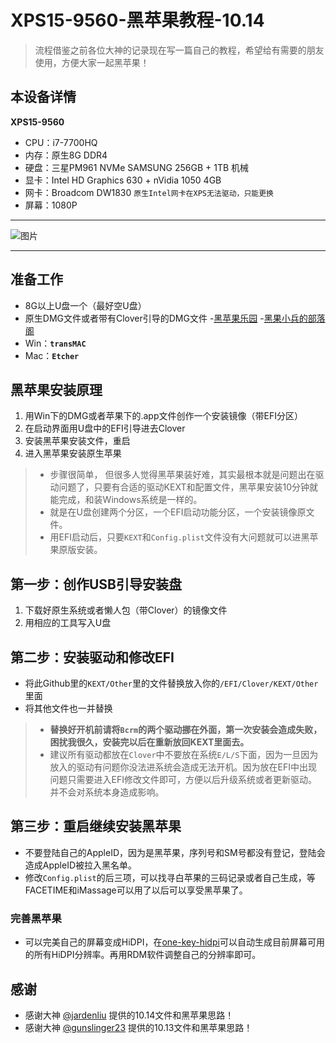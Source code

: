 # XPS15-9560-黑苹果教程-10.14

>流程借鉴之前各位大神的记录现在写一篇自己的教程，希望给有需要的朋友使用，方便大家一起黑苹果！

## 本设备详情

**XPS15-9560**
- CPU：i7-7700HQ
- 内存：原生8G DDR4
- 硬盘：三星PM961 NVMe SAMSUNG 256GB + 1TB 机械
- 显卡：Intel HD Graphics 630 + nVidia 1050 4GB
- 网卡：Broadcom DW1830 `原生Intel网卡在XPS无法驱动，只能更换`
- 屏幕：1080P

---

![图片](https://picvector.oss-cn-zhangjiakou.aliyuncs.com/18-7-19/8801335.jpg?Expires=1531965549&OSSAccessKeyId=TMP.AQFJNqyWkDGokr88F34Pqrjuw2xGwHasl4P5Ybw4LBNTqElyGCoiLbneyFCJADAtAhUAslT9Ju82DUL4a1jOYjA8KomSDuICFAJbtRDbJNZS4rI9jRzF8B96eONw&Signature=sbCQuITxRqeP3AxgO3AvqVkpVKQ%3D
)

---
## 准备工作
-  8G以上U盘一个（最好空U盘）
- 原生DMG文件或者带有Clover引导的DMG文件
-[黑苹果乐园](https://imac.hk)
-[黑果小兵的部落阁](https://blog.daliansky.net)
- Win：**`transMAC`**
- Mac：**`Etcher`**

## 黑苹果安装原理
1. 用Win下的DMG或者苹果下的.app文件创作一个安装镜像（带EFI分区）
2. 在启动界面用U盘中的EFI引导进去Clover
3. 安装黑苹果安装文件，重启
4. 进入黑苹果安装原生苹果

> - 步骤很简单， 但很多人觉得黑苹果装好难，其实最根本就是问题出在驱动问题了，只要有合适的驱动KEXT和配置文件，黑苹果安装10分钟就能完成，和装Windows系统是一样的。
> - 就是在U盘创建两个分区，一个EFI启动功能分区，一个安装镜像原文件。
> - 用EFI启动后，只要`KEXT`和`Config.plist`文件没有大问题就可以进黑苹果原版安装。
## 第一步：创作USB引导安装盘
1. 下载好原生系统或者懒人包（带Clover）的镜像文件
2. 用相应的工具写入U盘

## 第二步：安装驱动和修改EFI
- 将此Github里的`KEXT/Other`里的文件替换放入你的`/EFI/Clover/KEXT/Other`里面
- 将其他文件也一并替换

> - **替换好开机前请将`Bcrm`的两个驱动挪在外面，第一次安装会造成失败，困扰我很久，安装完以后在重新放回KEXT里面去。**
> - 建议所有驱动都放在`Clover`中不要放在系统`E/L/S`下面，因为一旦因为放入的驱动有问题你没法进系统会造成无法开机。因为放在EFI中出现问题只需要进入EFI修改文件即可，方便以后升级系统或者更新驱动。并不会对系统本身造成影响。

## 第三步：重启继续安装黑苹果
- 不要登陆自己的AppleID，因为是黑苹果，序列号和SM号都没有登记，登陆会造成AppleID被拉入黑名单。
- 修改`Config.plist`的后三项，可以找寻白苹果的三码记录或者自己生成，等FACETIME和iMassage可以用了以后可以享受黑苹果了。

### 完善黑苹果

- 可以完美自己的屏幕变成HiDPI，在[one-key-hidpi](https://github.com/xzhih/one-key-hidpi)可以自动生成目前屏幕可用的所有HiDPI分辨率。再用RDM软件调整自己的分辨率即可。

## 感谢
- 感谢大神 [@jardenliu](https://github.com/jardenliu) 提供的10.14文件和黑苹果思路！
- 感谢大神 [@gunslinger23](https://github.com/gunslinger23) 提供的10.13文件和黑苹果思路！
